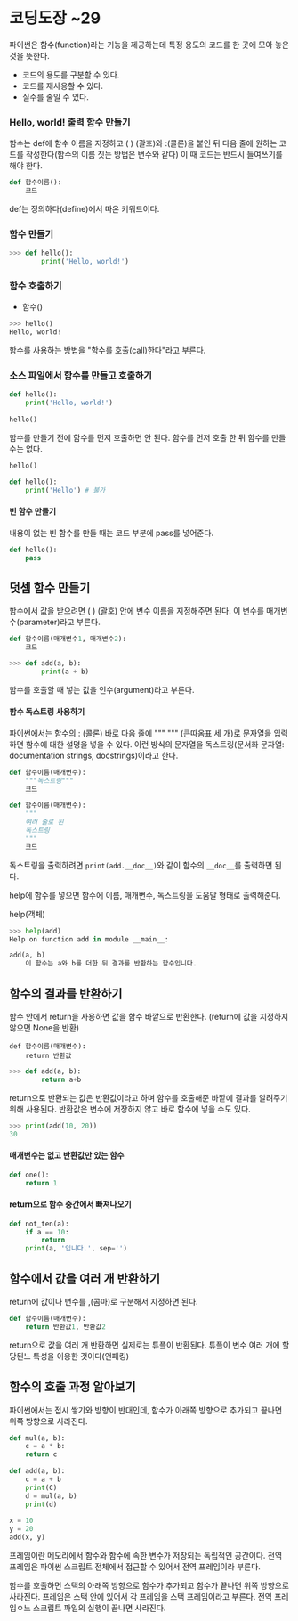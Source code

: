 # 코딩도장 ~29

파이썬은 함수(function)라는 기능을 제공하는데 특정 용도의 코드를 한 곳에 모아 놓은 것을 뜻한다.

- 코드의 용도를 구분할 수 있다.
- 코드를 재사용할 수 있다.
- 실수를 줄일 수 있다.





### Hello, world! 출력 함수 만들기

함수는 def에 함수 이름을 지정하고 ( ) (괄호)와 :(콜론)을 붙인 뒤 다음 줄에 원하는 코드를 작성한다(함수의 이름 짓는 방법은 변수와 같다) 이 때 코드는 반드시 들여쓰기를 해야 한다.

```python
def 함수이름():
	코드
```

def는 정의하다(define)에서 따온 키워드이다.





### 함수 만들기

```python
>>> def hello():
		print('Hello, world!')
```





### 함수 호출하기

- 함수()

```python
>>> hello()
Hello, world!
```

함수를 사용하는 방법을 "함수를 호출(call)한다"라고 부른다.





### 소스 파일에서 함수를 만들고 호출하기

```python
def hello():
	print('Hello, world!')
	
hello()
```

함수를 만들기 전에 함수를 먼저 호출하면 안 된다. 함수를 먼저 호출 한 뒤 함수를 만들 수는 없다.

```python
hello()

def hello():
	print('Hello') # 불가
```





#### 빈 함수 만들기

내용이 없는 빈 함수를 만들 때는 코드 부분에 pass를 넣어준다.

```python
def hello():
	pass
```







## 덧셈 함수 만들기

함수에서 값을 받으려면 ( ) (괄호) 안에 변수 이름을 지정해주면 된다. 이 변수를 매개변수(parameter)라고 부른다.

```python
def 함수이름(매개변수1, 매개변수2):
	코드
```

```python
>>> def add(a, b):
		print(a + b)
```

함수를 호출할 때 넣는 값을 인수(argument)라고 부른다.





#### 함수 독스트링 사용하기

파이썬에서는 함수의 : (콜론) 바로 다음 줄에 """ """ (큰따옴표 세 개)로 문자열을 입력하면 함수에 대한 설명을 넣을 수 있다. 이런 방식의 문자열을 독스트링(문서화 문자열: documentation strings, docstrings)이라고 한다.

```python
def 함수이름(매개변수):
	"""독스트링"""
	코드
	
def 함수이름(매개변수):
	"""
	여러 줄로 된
	독스트링
	"""
	코드
```

독스트링을 출력하려면 <code>print(add.\_\_doc\_\_)</code>와 같이 함수의 <code>\_\_doc\_\_</code>를 출력하면 된다.

help에 함수를 넣으면 함수에 이름, 매개변수, 독스트링을 도움말 형태로 출력해준다.

help(객체)

```python
>>> help(add)
Help on function add in module __main__:

add(a, b)
	이 함수는 a와 b를 더한 뒤 결과를 반환하는 함수입니다.
```





## 함수의 결과를 반환하기

함수 안에서 return을 사용하면 값을 함수 바깥으로 반환한다. (return에 값을 지정하지 않으면 None을 반환)

```
def 함수이름(매개변수):
	return 반환값
```

```python
>>> def add(a, b):
		return a+b
```

return으로 반환되는 값은 반환값이라고 하며 함수를 호출해준 바깥에 결과를 알려주기 위해 사용된다. 반환값은 변수에 저장하지 않고 바로 함수에 넣을 수도 있다.

```python
>>> print(add(10, 20))
30
```





#### 매개변수는 없고 반환값만 있는 함수

```python
def one():
	return 1
```

#### return으로 함수 중간에서 빠져나오기

```python
def not_ten(a):
	if a == 10:
		return
	print(a, '입니다.', sep='')
```







## 함수에서 값을 여러 개 반환하기

return에 값이나 변수를 ,(콤마)로 구분해서 지정하면 된다.

```python
def 함수이름(매개변수):
	return 반환값1, 반환값2
```

return으로 값을 여러 개 반환하면 실제로는 튜플이 반환된다. 튜플이 변수 여러 개에 할당된느 특성을 이용한 것이다(언패킹)





## 함수의 호출 과정 알아보기

파이썬에서는 접시 쌓기와 방향이 반대인데, 함수가 아래쪽 방향으로 추가되고 끝나면 위쪽 방향으로 사라진다.

```python
def mul(a, b):
	c = a * b:
	return c
	
def add(a, b):
	c = a + b
	print(C)
	d = mul(a, b)
	print(d)
	
x = 10
y = 20
add(x, y)
```

프레임이란 메모리에서 함수와 함수에 속한 변수가 저장되는 독립적인 공간이다. 전역 프레임은 파이썬 스크립트 전체에서 접근할 수 있어서 전역 프레임이라 부른다.

함수를 호출하면 스택의 아래쪽 방향으로 함수가 추가되고 함수가 끝나면 위쪽 방향으로 사라진다. 프레임은 스택 안에 있어서 각 프레임을 스택 프레임이라고 부른다. 전역 프레임ㅇ느 스크립트 파일의 실행이 끝나면 사라진다.